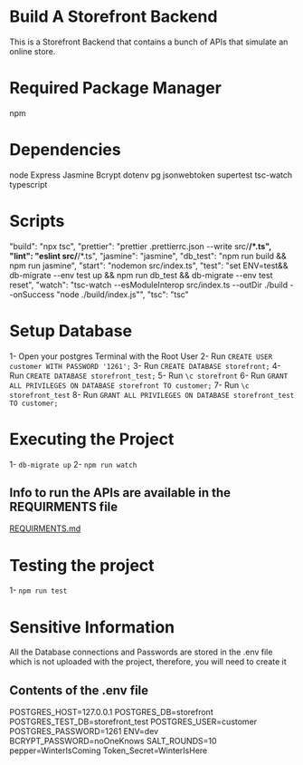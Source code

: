 # Build A Storefront Backend

This is a Storefront Backend that contains a bunch of APIs that simulate an online store.

# Required Package Manager
npm

# Dependencies
node
Express
Jasmine
Bcrypt
dotenv
pg
jsonwebtoken
supertest
tsc-watch
typescript

# Scripts
"build": "npx tsc",
"prettier": "prettier .prettierrc.json --write src/**/*.ts",
"lint": "eslint   src/**/*.ts",
"jasmine": "jasmine",
"db_test": "npm run build && npm run jasmine",
"start": "nodemon src/index.ts",
"test": "set ENV=test&& db-migrate --env test up && npm run db_test && db-migrate --env test reset",
"watch": "tsc-watch --esModuleInterop src/index.ts --outDir ./build --onSuccess  \"node ./build/index.js\"",
"tsc": "tsc"

# Setup Database
1- Open your postgres Terminal with the Root User
2- Run `CREATE USER customer WITH PASSWORD '1261';`
3- Run `CREATE DATABASE storefront;`
4- Run `CREATE DATABASE storefront_test;`
5- Run `\c storefront`
6- Run `GRANT ALL PRIVILEGES ON DATABASE storefront TO customer;`
7- Run `\c storefront_test`
8- Run `GRANT ALL PRIVILEGES ON DATABASE storefront_test TO customer;`

# Executing the Project
1- `db-migrate up`
2- `npm run watch`

## Info to run the APIs are available in the REQUIRMENTS file
[REQUIRMENTS.md](REQUIRMENTS.md)

# Testing the project
1- `npm run test`

# Sensitive Information
All the Database connections and Passwords are stored in the .env file which is not uploaded with the project, therefore, you will need to create it

## Contents of the .env file
POSTGRES_HOST=127.0.0.1
POSTGRES_DB=storefront
POSTGRES_TEST_DB=storefront_test
POSTGRES_USER=customer
POSTGRES_PASSWORD=1261
ENV=dev
BCRYPT_PASSWORD=noOneKnows
SALT_ROUNDS=10
pepper=WinterIsComing
Token_Secret=WinterIsHere